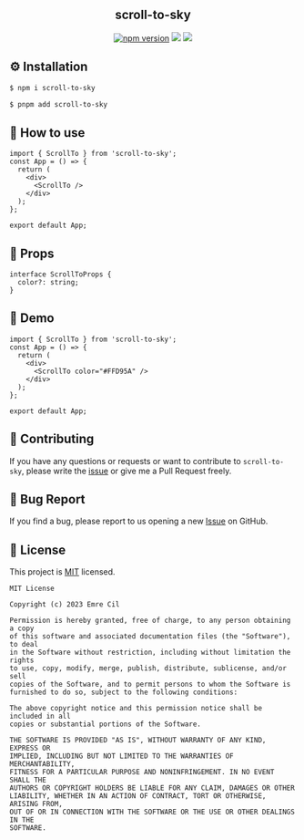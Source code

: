 <h2 align="middle">scroll-to-sky</h2>
<p align="middle"><a href="https://www.npmjs.com/package/scroll-to-sky" target="_blank"><img src="https://img.shields.io/npm/v/scroll-to-sky.svg?style=flat-square&color=007acc&label=version" alt="npm version" /></a> <img src="https://img.shields.io/badge/language-typescript-blue.svg?style=flat-square"/> <a href="https://github.com/emre-cil/scroll-to-sky/blob/master/LICENSE" target="_blank"><img src="https://img.shields.io/github/license/emre-cil/scroll-to-sky.svg?style=flat-square&label=license&color=08CE5D"/></a>
</p>

## ⚙️ Installation

```sh
$ npm i scroll-to-sky
```

```sh
$ pnpm add scroll-to-sky
```

## 🚀 How to use

```tsx
import { ScrollTo } from 'scroll-to-sky';
const App = () => {
  return (
    <div>
      <ScrollTo />
    </div>
  );
};

export default App;
```

## 🚀 Props

```tsx
interface ScrollToProps {
  color?: string;
}
```

## 🚀 Demo

```tsx
import { ScrollTo } from 'scroll-to-sky';
const App = () => {
  return (
    <div>
      <ScrollTo color="#FFD95A" />
    </div>
  );
};

export default App;
```

## 👏 Contributing

If you have any questions or requests or want to contribute to `scroll-to-sky`, please write the [issue](https://github.com/emre-cil/scroll-to-sky/issues) or give me a Pull Request freely.

## 🐞 Bug Report

If you find a bug, please report to us opening a new [Issue](https://github.com/emre-cil/scroll-to-sky/issues) on GitHub.

## 📝 License

This project is [MIT](https://github.com/emre-cil/scroll-to-sky/blob/master/LICENSE) licensed.

```
MIT License

Copyright (c) 2023 Emre Cil

Permission is hereby granted, free of charge, to any person obtaining a copy
of this software and associated documentation files (the "Software"), to deal
in the Software without restriction, including without limitation the rights
to use, copy, modify, merge, publish, distribute, sublicense, and/or sell
copies of the Software, and to permit persons to whom the Software is
furnished to do so, subject to the following conditions:

The above copyright notice and this permission notice shall be included in all
copies or substantial portions of the Software.

THE SOFTWARE IS PROVIDED "AS IS", WITHOUT WARRANTY OF ANY KIND, EXPRESS OR
IMPLIED, INCLUDING BUT NOT LIMITED TO THE WARRANTIES OF MERCHANTABILITY,
FITNESS FOR A PARTICULAR PURPOSE AND NONINFRINGEMENT. IN NO EVENT SHALL THE
AUTHORS OR COPYRIGHT HOLDERS BE LIABLE FOR ANY CLAIM, DAMAGES OR OTHER
LIABILITY, WHETHER IN AN ACTION OF CONTRACT, TORT OR OTHERWISE, ARISING FROM,
OUT OF OR IN CONNECTION WITH THE SOFTWARE OR THE USE OR OTHER DEALINGS IN THE
SOFTWARE.
```
